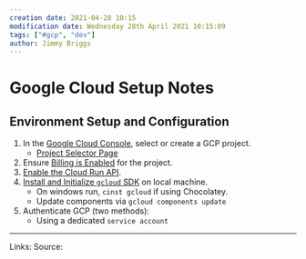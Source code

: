 ```yaml
---
creation date: 2021-04-28 10:15
modification date: Wednesday 28th April 2021 10:15:09
tags: ["#gcp", "dev"]
author: Jimmy Briggs
---
```


# Google Cloud Setup Notes

## Environment Setup and Configuration

1. In the [Google Cloud Console](https://console.cloud.google.com/), select or create a GCP project.
   - [Project Selector Page](https://console.cloud.google.com/projectselector2/home/dashboard?_ga=2.153494008.1742946965.1610938789-26772365.1609112598)
2. Ensure [Billing is Enabled](https://cloud.google.com/billing/docs/how-to/modify-project) for the project.
3. [Enable the Cloud Run API](http://console.cloud.google.com/apis/library/run.googleapis.com?_ga=2.220194521.1742946965.1610938789-26772365.1609112598).
4. [Install and Initialize `gcloud` SDK](https://cloud.google.com/sdk/docs/) on local machine.
   - On windows run, `cinst gcloud` if using Chocolatey.
   - Update components via `gcloud components update`
5. Authenticate GCP (two methods):
   - Using a dedicated `service account`

***
Links: 
Source:

